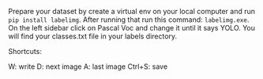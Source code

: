 Prepare your dataset by create a virtual env on your local computer and run `pip install labelimg`. After running that run this command: `labelimg.exe`. On the left sidebar click on Pascal Voc and change it until it says YOLO. You will find your classes.txt file in your labels directory.

Shortcuts:

W: write
D: next image
A: last image
Ctrl+S: save
